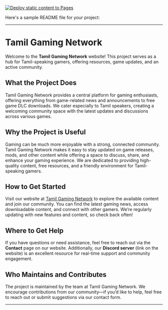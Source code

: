 [![Deploy static content to Pages](https://github.com/TamilGamingNetwork/TNG/actions/workflows/static.yml/badge.svg)](https://github.com/TamilGamingNetwork/TNG/actions/workflows/static.yml)


Here's a sample README file for your project:

---

# Tamil Gaming Network

Welcome to the **Tamil Gaming Network** website! This project serves as a hub for Tamil-speaking gamers, offering resources, game updates, and an active community. 

## What the Project Does
Tamil Gaming Network provides a central platform for gaming enthusiasts, offering everything from game-related news and announcements to free game DLC downloads. We cater especially to Tamil speakers, creating a welcoming community space with the latest updates and discussions across various games.

## Why the Project is Useful
Gaming can be much more enjoyable with a strong, connected community. Tamil Gaming Network makes it easy to stay updated on game releases, mods, and other content while offering a space to discuss, share, and enhance your gaming experience. We are dedicated to providing high-quality content, free resources, and a friendly environment for Tamil-speaking gamers.

## How to Get Started
Visit our website at [Tamil Gaming Network](https://tamilgamingnetwork.github.io/) to explore the available content and join our community. You can find the latest gaming news, access downloadable content, and connect with other gamers. We’re regularly updating with new features and content, so check back often!

## Where to Get Help
If you have questions or need assistance, feel free to reach out via the **Contact** page on our website. Additionally, our **Discord server** (link on the website) is an excellent resource for real-time support and community engagement.

## Who Maintains and Contributes
The project is maintained by the team at Tamil Gaming Network. We encourage contributions from our community—if you’d like to help, feel free to reach out or submit suggestions via our contact form.

--- 
